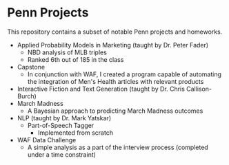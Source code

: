 # Penn Projects

This repository contains a subset of notable Penn projects and homeworks.
- Applied Probability Models in Marketing (taught by Dr. Peter Fader)
  - NBD analysis of MLB triples
   - Ranked 6th out of 185 in the class
- Capstone
  - In conjunction with WAF, I created a program capable of automating the integration of Men's Health articles with relevant products
- Interactive Fiction and Text Generation (taught by Dr. Chris Callison-Burch)
- March Madness
  - A Bayesian approach to predicting March Madness outcomes
- NLP (taught by Dr. Mark Yatskar)
  - Part-of-Speech Tagger
    - Implemented from scratch
- WAF Data Challenge
  - A simple analysis as a part of the interview process (completed under a time constraint)
